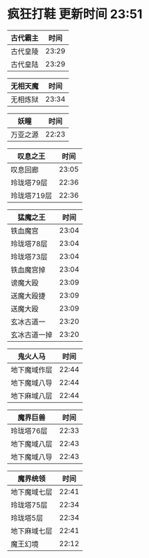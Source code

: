 # 疯狂打鞋 更新时间 23:51

| 古代霸主   | 时间    |
|--------|-------|
| 古代皇陵 | 23:29 |
| 古代皇陆 | 23:29 |

| 无相天魔   | 时间    |
|--------|-------|
| 无相炼狱 | 23:34 |

| 妖瞳   | 时间    |
|--------|-------|
| 万亚之源 | 22:23 |

| 叹息之王   | 时间    |
|--------|-------|
| 叹息回廊 | 23:05 |
| 玲珑塔79层 | 22:36 |
| 玲珑塔719层 | 22:36 |

| 猛魔之王   | 时间    |
|--------|-------|
| 铁血魔宫 | 23:04 |
| 玲珑塔78层 | 23:04 |
| 玲珑塔73层 | 23:04 |
| 铁血魔宫掉 | 23:04 |
| 谤魔大殴 | 23:09 |
| 送魔大殴捷 | 23:09 |
| 送魔大殴 | 23:09 |
| 玄冰古道一 | 23:20 |
| 玄冰古道一掉 | 23:20 |

| 鬼火人马   | 时间    |
|--------|-------|
| 地下魔域作层 | 22:44 |
| 地下魔域八导 | 22:44 |
| 地下麻域八层 | 22:44 |

| 魔界巨兽   | 时间    |
|--------|-------|
| 玲珑塔76层 | 22:33 |
| 地下魔域八层 | 22:43 |
| 地下魔域八导 | 22:43 |

| 魔界统领   | 时间    |
|--------|-------|
| 地下魔域七层 | 22:41 |
| 玲珑塔75层 | 22:34 |
| 玲珑塔5层 | 22:34 |
| 地下麻域七层 | 22:41 |
| 魔王幻境 | 22:12 |